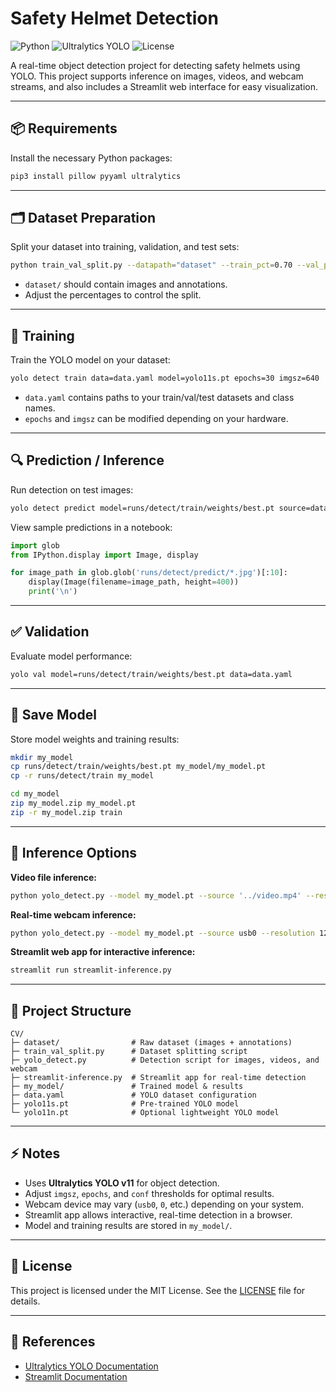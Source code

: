 # Safety Helmet Detection

![Python](https://img.shields.io/badge/python-3.10%2B-blue)
![Ultralytics YOLO](https://img.shields.io/badge/YOLO-Ultralytics-orange)
![License](https://img.shields.io/badge/license-MIT-green)

A real-time object detection project for detecting safety helmets using YOLO. This project supports inference on images, videos, and webcam streams, and also includes a Streamlit web interface for easy visualization.

---

## 📦 Requirements

Install the necessary Python packages:

```bash
pip3 install pillow pyyaml ultralytics
```

---

## 🗂 Dataset Preparation

Split your dataset into training, validation, and test sets:

```bash
python train_val_split.py --datapath="dataset" --train_pct=0.70 --val_pct=0.15 --test_pct=0.15
```

- `dataset/` should contain images and annotations.
- Adjust the percentages to control the split.

---

## 🚀 Training

Train the YOLO model on your dataset:

```bash
yolo detect train data=data.yaml model=yolo11s.pt epochs=30 imgsz=640
```

- `data.yaml` contains paths to your train/val/test datasets and class names.
- `epochs` and `imgsz` can be modified depending on your hardware.

---

## 🔍 Prediction / Inference

Run detection on test images:

```bash
yolo detect predict model=runs/detect/train/weights/best.pt source=data/test/images save=True conf=0.25
```

View sample predictions in a notebook:

```python
import glob
from IPython.display import Image, display

for image_path in glob.glob('runs/detect/predict/*.jpg')[:10]:
    display(Image(filename=image_path, height=400))
    print('\n')
```

---

## ✅ Validation

Evaluate model performance:

```bash
yolo val model=runs/detect/train/weights/best.pt data=data.yaml
```

---

## 💾 Save Model

Store model weights and training results:

```bash
mkdir my_model
cp runs/detect/train/weights/best.pt my_model/my_model.pt
cp -r runs/detect/train my_model

cd my_model
zip my_model.zip my_model.pt
zip -r my_model.zip train
```

---

## 🎥 Inference Options

**Video file inference:**

```bash
python yolo_detect.py --model my_model.pt --source '../video.mp4' --resolution 1280x720
```

**Real-time webcam inference:**

```bash
python yolo_detect.py --model my_model.pt --source usb0 --resolution 1280x720
```

**Streamlit web app for interactive inference:**

```bash
streamlit run streamlit-inference.py
```

---

## 📂 Project Structure

```
CV/
├─ dataset/                # Raw dataset (images + annotations)
├─ train_val_split.py      # Dataset splitting script
├─ yolo_detect.py          # Detection script for images, videos, and webcam
├─ streamlit-inference.py  # Streamlit app for real-time detection
├─ my_model/               # Trained model & results
├─ data.yaml               # YOLO dataset configuration
├─ yolo11s.pt              # Pre-trained YOLO model
└─ yolo11n.pt              # Optional lightweight YOLO model
```

---

## ⚡ Notes

- Uses **Ultralytics YOLO v11** for object detection.
- Adjust `imgsz`, `epochs`, and `conf` thresholds for optimal results.
- Webcam device may vary (`usb0`, `0`, etc.) depending on your system.
- Streamlit app allows interactive, real-time detection in a browser.
- Model and training results are stored in `my_model/`.

---

## 📜 License

This project is licensed under the MIT License. See the [LICENSE](LICENSE) file for details.

---

## 🔗 References

- [Ultralytics YOLO Documentation](https://docs.ultralytics.com/)
- [Streamlit Documentation](https://docs.streamlit.io/)

